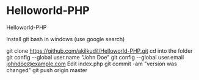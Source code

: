 # Helloworld-PHP
Helloworld-PHP

Install git bash in windows (use google search)


git clone https://github.com/akilkudil/Helloworld-PHP.git
cd into the folder
git config --global user.name "John Doe"
git config --global user.email johndoe@example.com
Edit index.php
git commit -am "version was changed"
git push origin master

